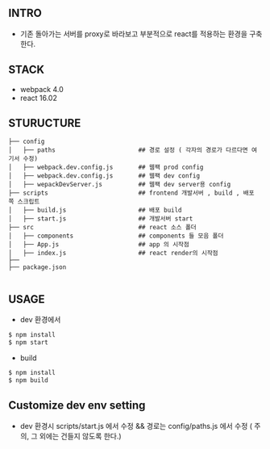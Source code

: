 ## INTRO
 
 - 기존 돌아가는 서버를 proxy로 바라보고 부분적으로 react를 적용하는 환경을 구축한다.

## STACK

- webpack 4.0
- react 16.02

## STURUCTURE

```
├── config
│   ├── paths                       ## 경로 설정 ( 각자의 경로가 다르다면 여기서 수정)
│   ├── webpack.dev.config.js       ## 웹팩 prod config
│   ├── webpack.dev.config.js       ## 웹팩 dev config
│   ├── wepackDevServer.js          ## 웹팩 dev server용 config
├── scripts                         ## frontend 개발서버 , build , 배포 쪽 스크립트
│   ├── build.js                    ## 배포 build 
│   ├── start.js                    ## 개발서버 start 
├── src                             ## react 소스 폴더
│   ├── components                  ## components 들 모음 폴더
│   ├── App.js                      ## app 의 시작점
│   ├── index.js                    ## react render의 시작점
├── 
├── package.json                    
  
```

## USAGE

- dev 환경에서 

```sh
$ npm install
$ npm start
```

- build

```sh
$ npm install
$ npm build
```

## Customize dev env setting

- dev 환경시 scripts/start.js 에서 수정 && 경로는 config/paths.js 에서 수정 ( 주의, 그 외에는 건들지 않도록 한다.)